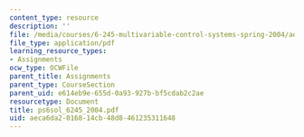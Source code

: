 ```yaml
---
content_type: resource
description: ''
file: /media/courses/6-245-multivariable-control-systems-spring-2004/aeca6da2016814cb48d8461235311648_ps6sol_6245_2004.pdf
file_type: application/pdf
learning_resource_types:
- Assignments
ocw_type: OCWFile
parent_title: Assignments
parent_type: CourseSection
parent_uid: e614eb9e-655d-0a93-927b-bf5cdab2c2ae
resourcetype: Document
title: ps6sol_6245_2004.pdf
uid: aeca6da2-0168-14cb-48d8-461235311648
---
```

